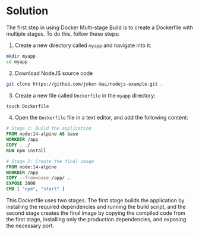 # Solution

The first step in using Docker Multi-stage Build is to create a Dockerfile with multiple stages. To do this, follow these steps:

1. Create a new directory called `myapp` and navigate into it:

```bash
mkdir myapp
cd myapp
```

2. Download NodeJS source code

```bash
git clone https://github.com/joker-bai/nodejs-example.git .
```

3. Create a new file called `Dockerfile` in the `myapp` directory:

```bash
touch Dockerfile
```

4. Open the `Dockerfile` file in a text editor, and add the following content:

```Dockerfile
# Stage 1: Build the application
FROM node:14-alpine AS base
WORKDIR /app
COPY . ./
RUN npm install

# Stage 2: Create the final image
FROM node:14-alpine
WORKDIR /app
COPY --from=base /app/ .
EXPOSE 3000
CMD [ "npm", "start" ]
```

This Dockerfile uses two stages. The first stage builds the application by installing the required dependencies and running the build script, and the second stage creates the final image by copying the compiled code from the first stage, installing only the production dependencies, and exposing the necessary port.
